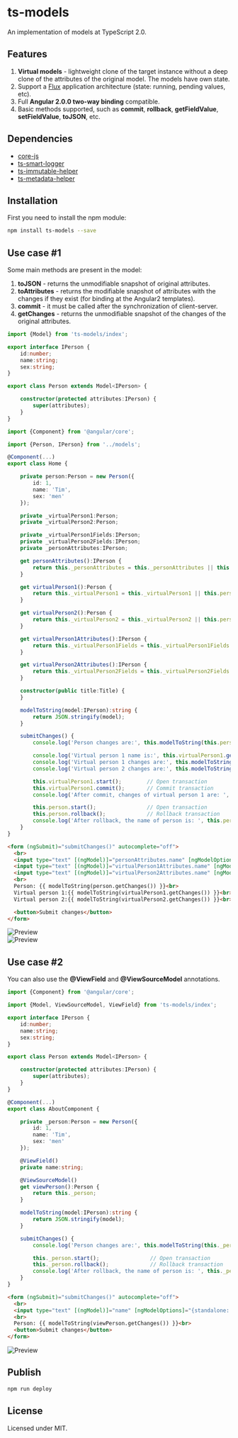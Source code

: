 # ts-models

An implementation of models at TypeScript 2.0.  

## Features

1. **Virtual models** - lightweight clone of the target instance without a deep clone of the attributes of the original model. The models have own state.     
2. Support a [Flux](https://facebook.github.io/flux/docs/overview.html) application architecture (state: running, pending values, etc).  
3. Full **Angular 2.0.0 two-way binding** compatible.  
4. Basic methods supported, such as **commit**, **rollback**, **getFieldValue**, **setFieldValue**, **toJSON**, etc.  

## Dependencies

* [core-js](https://www.npmjs.com/package/core-js)  
* [ts-smart-logger](https://www.npmjs.com/package/ts-smart-logger)  
* [ts-immutable-helper](https://www.npmjs.com/package/ts-immutable-helper)  
* [ts-metadata-helper](https://www.npmjs.com/package/ts-metadata-helper)  

## Installation

First you need to install the npm module:
```sh
npm install ts-models --save
```

## Use case #1

Some main methods are present in the model:  

1. **toJSON** - returns the unmodifiable snapshot of original attributes.  
2. **toAttributes** - returns the modifiable snapshot of attributes with the changes if they exist (for binding at the Angular2 templates).  
3. **commit** - it must be called after the synchronization of client-server.  
4. **getChanges** - returns the unmodifiable snapshot of the changes of the original attributes.  
  
```typescript
import {Model} from 'ts-models/index';

export interface IPerson {
    id:number;
    name:string;
    sex:string;
}

export class Person extends Model<IPerson> {

    constructor(protected attributes:IPerson) {
        super(attributes);
    }
}
```

```typescript
import {Component} from '@angular/core';

import {Person, IPerson} from '../models';

@Component(...)
export class Home {

    private person:Person = new Person({
        id: 1,
        name: 'Tim',
        sex: 'men'
    });

    private _virtualPerson1:Person;
    private _virtualPerson2:Person;

    private _virtualPerson1Fields:IPerson;
    private _virtualPerson2Fields:IPerson;
    private _personAttributes:IPerson;

    get personAttributes():IPerson {
        return this._personAttributes = this._personAttributes || this.person.toAttributes();
    }

    get virtualPerson1():Person {
        return this._virtualPerson1 = this._virtualPerson1 || this.person.toVirtualModel<Person>();
    }

    get virtualPerson2():Person {
        return this._virtualPerson2 = this._virtualPerson2 || this.person.toVirtualModel<Person>();
    }

    get virtualPerson1Attributes():IPerson {
        return this._virtualPerson1Fields = this._virtualPerson1Fields || this.virtualPerson1.toAttributes();
    }

    get virtualPerson2Attributes():IPerson {
        return this._virtualPerson2Fields = this._virtualPerson2Fields || this.virtualPerson2.toAttributes();
    }

    constructor(public title:Title) {
    }

    modelToString(model:IPerson):string {
        return JSON.stringify(model);
    }

    submitChanges() {
        console.log('Person changes are:', this.modelToString(this.person.getChanges()));

        console.log('Virtual person 1 name is:', this.virtualPerson1.getFieldValue('name'));
        console.log('Virtual person 1 changes are:', this.modelToString(this.virtualPerson1.getChanges()));
        console.log('Virtual person 2 changes are:', this.modelToString(this.virtualPerson2.getChanges()));

        this.virtualPerson1.start();        // Open transaction
        this.virtualPerson1.commit();       // Commit transaction
        console.log('After commit, changes of virtual person 1 are: ', this.modelToString(this.virtualPerson1.getChanges()));

        this.person.start();                // Open transaction
        this.person.rollback();             // Rollback transaction
        console.log('After rollback, the name of person is: ', this.person.getFieldValue('name'));
    }
}
```

```html
<form (ngSubmit)="submitChanges()" autocomplete="off">
  <br>
  <input type="text" [(ngModel)]="personAttributes.name" [ngModelOptions]="{standalone: true}"/>
  <input type="text" [(ngModel)]="virtualPerson1Attributes.name" [ngModelOptions]="{standalone: true}"/>
  <input type="text" [(ngModel)]="virtualPerson2Attributes.name" [ngModelOptions]="{standalone: true}"/><br>
  <br>
  Person: {{ modelToString(person.getChanges()) }}<br>
  Virtual person 1:{{ modelToString(virtualPerson1.getChanges()) }}<br>
  Virtual person 2:{{ modelToString(virtualPerson2.getChanges()) }}<br>

  <button>Submit changes</button>
</form>
```

![Preview](preview/00.png)  
![Preview](preview/01.png)  

## Use case #2

You can also use the **@ViewField** and **@ViewSourceModel** annotations.  

```typescript
import {Component} from '@angular/core';

import {Model, ViewSourceModel, ViewField} from 'ts-models/index';

export interface IPerson {
    id:number;
    name:string;
    sex:string;
}

export class Person extends Model<IPerson> {

    constructor(protected attributes:IPerson) {
        super(attributes);
    }
}

@Component(...)
export class AboutComponent {

    private _person:Person = new Person({
        id: 1,
        name: 'Tim',
        sex: 'men'
    });

    @ViewField()
    private name:string;

    @ViewSourceModel()
    get viewPerson():Person {
        return this._person;
    }

    modelToString(model:IPerson):string {
        return JSON.stringify(model);
    }

    submitChanges() {
        console.log('Person changes are:', this.modelToString(this._person.getChanges()));

        this._person.start();                // Open transaction
        this._person.rollback();             // Rollback transaction
        console.log('After rollback, the name of person is: ', this._person.getFieldValue('name'));
    }
}
```

```html
<form (ngSubmit)="submitChanges()" autocomplete="off">
  <br>
  <input type="text" [(ngModel)]="name" [ngModelOptions]="{standalone: true}"/><br>
  <br>
  Person: {{ modelToString(viewPerson.getChanges()) }}<br>
  <button>Submit changes</button>
</form>
```

![Preview](preview/02.png)  

## Publish

```sh
npm run deploy
```

## License

Licensed under MIT.